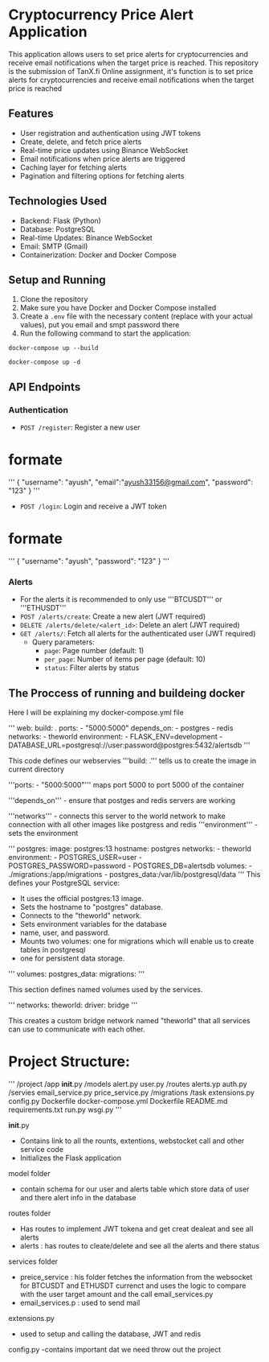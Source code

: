 # Cryptocurrency Price Alert Application

This application allows users to set price alerts for cryptocurrencies and receive email notifications when the target price is reached.
This repository is the submission of TanX.fi Online assignment, it's function is to set price alerts for cryptocurrencies and receive email notifications when the target price is reached

## Features

- User registration and authentication using JWT tokens
- Create, delete, and fetch price alerts
- Real-time price updates using Binance WebSocket
- Email notifications when price alerts are triggered
- Caching layer for fetching alerts
- Pagination and filtering options for fetching alerts

## Technologies Used

- Backend: Flask (Python)
- Database: PostgreSQL
- Real-time Updates: Binance WebSocket
- Email: SMTP (Gmail)
- Containerization: Docker and Docker Compose

## Setup and Running

1. Clone the repository
2. Make sure you have Docker and Docker Compose installed
3. Create a `.env` file with the necessary content (replace with your actual values), put you email and smpt password there
4. Run the following command to start the application:

```
docker-compose up --build

docker-compose up -d
```

## API Endpoints

### Authentication

- `POST /register`: Register a new user
# formate 
'''
{
	  "username": "ayush", 
    "email":"ayush33156@gmail.com",
    "password": "123"
}
'''
- `POST /login`: Login and receive a JWT token
# formate 
'''
{
	  "username": "ayush", 
    "password": "123"
}
'''

### Alerts
- For the alerts it is recommended to only use '''BTCUSDT''' or '''ETHUSDT'''
- `POST /alerts/create`: Create a new alert (JWT required)
- `DELETE /alerts/delete/<alert_id>`: Delete an alert (JWT required)
- `GET /alerts/`: Fetch all alerts for the authenticated user (JWT required)
  - Query parameters:
    - `page`: Page number (default: 1)
    - `per_page`: Number of items per page (default: 10)
    - `status`: Filter alerts by status

## The Proccess of running and buildeing docker 

Here I will be explaining my docker-compose.yml file

'''
web:
    build: .
    ports:
      - "5000:5000"
    depends_on:
      - postgres
      - redis
    networks:
      - theworld
    environment:
      - FLASK_ENV=development
      - DATABASE_URL=postgresql://user:password@postgres:5432/alertsdb
'''

This code defines our webservies
'''build: .''' tells us to create the image in current directory

'''ports: - "5000:5000"''' maps port 5000 to port 5000 of the container

'''depends_on''' - ensure that postges and redis servers are working

'''networks''' - connects this server to the world network to make connection with all other images like postgress and redis
'''environment''' - sets the environment

'''
postgres:
    image: postgres:13
    hostname: postgres
    networks:
      - theworld
    environment:
      - POSTGRES_USER=user
      - POSTGRES_PASSWORD=password
      - POSTGRES_DB=alertsdb
    volumes:
      - ./migrations:/app/migrations
      - postgres_data:/var/lib/postgresql/data
'''
This defines your PostgreSQL service:

- It uses the official postgres:13 image.
- Sets the hostname to "postgres" database.
- Connects to the "theworld" network.
- Sets environment variables for the database 
- name, user, and password.
- Mounts two volumes: one for migrations which will enable us to create tables in postgresql
- one for persistent data storage.

'''
volumes:
  postgres_data:
  migrations:
'''

This section defines named volumes used by the services.


'''
networks:
  theworld:
    driver: bridge
'''

This creates a custom bridge network named "theworld" that all services can use to communicate with each other.

# Project Structure:
'''
/project
    /app
        __init__.py
        /models
          alert.py
          user.py
        /routes
          alerts.yp
          auth.py
        /servies
          email_service.py
          price_service.py
    /migrations
    /task
    extensions.py
    config.py
    Dockerfile
    docker-compose.yml
    Dockerfile
    README.md
    requirements.txt
    run.py
    wsgi.py
'''

__init__.py 
- Contains link to all the rounts, extentions, webstocket call and other service code
- Initializes the Flask application

model folder 
- contain schema for our user and alerts table which store data of user and there alert info in the database

routes folder 
- Has routes to implement JWT tokena and get creat dealeat and see all alerts
- alerts : has routes to cleate/delete and see all the alerts and there status

services folder
- preice_service : his folder fetches the information from the websocket for BTCUSDT and ETHUSDT currenct and uses the logic to compare with the user target amount and the call email_services.py
- email_services.p :  used to send mail

extensions.py
- used to setup and calling the database, JWT and redis

config.py 
-contains important dat we need throw out the project